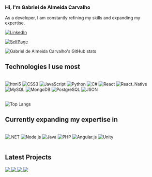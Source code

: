 ### Hi, I'm Gabriel de Almeida Carvalho

As a developer, I am constantly refining my skills and expanding my expertise.

[![LinkedIn](https://img.shields.io/badge/LinkedIn-0077B5?style=for-the-badge&logo=linkedin&logoColor=white)](https://www.linkedin.com/in/gbralmeidacarvalho/)

[![SelfPage](https://img.shields.io/website?label=gbrcarvalho.com&style=for-the-badge&url=https://.com/)]()

![Gabriel de Almeida Carvalho's GitHub stats](https://github-readme-stats.vercel.app/api?username=gabrieldealmeidacarvalho&show_icons=true&theme=dracula)

## Technologies I use most

<div style="display: inline_block"><br/>
  <img align="center" alt="html5" src="https://img.shields.io/badge/HTML5-E34F26?style=for-the-badge&logo=html5&logoColor=white" />
  <img align="center" alt="CSS3" src="https://img.shields.io/badge/CSS3-1572B6?style=for-the-badge&logo=css3&logoColor=white" />
  <img align="center" alt="JavaScript" src="https://img.shields.io/badge/JavaScript-F7DF1E?style=for-the-badge&logo=javascript&logoColor=black" />
  <img align="center" alt="Python" src="https://img.shields.io/badge/Python-3776AB?style=for-the-badge&logo=python&logoColor=white" />
  <img align="center" alt="C#" src="https://img.shields.io/badge/C%23-239120?style=for-the-badge&logo=c-sharp&logoColor=white" />
  <img align="center" alt="React" src="https://img.shields.io/badge/React-20232A?style=for-the-badge&logo=react&logoColor=61DAFB" />
  <img align="center" alt="React_Native" src="https://img.shields.io/badge/React_Native-20232A?style=for-the-badge&logo=react&logoColor=61DAFB" />
  <img align="center" alt="MySQL" src="https://img.shields.io/badge/MySQL-00000F?style=for-the-badge&logo=mysql&logoColor=white" />
  <img align="center" alt="MongoDB" src="https://img.shields.io/badge/MongoDB-4EA94B?style=for-the-badge&logo=mongodb&logoColor=white" />
  <img align="center" alt="PostgreSQL" src="https://img.shields.io/badge/PostgreSQL-316192?style=for-the-badge&logo=postgresql&logoColor=white" />
  <img align="center" alt="JSON" src="https://img.shields.io/badge/json%20web%20tokens-323330?style=for-the-badge&logo=json-web-tokens&logoColor=pink" />
</div><br/>

![Top Langs](https://github-readme-stats.vercel.app/api/top-langs/?username=gabrieldealmeidacarvalho&layout=compact)

## Currently expanding my expertise in

<div style="display: inline_block"><br/>
  <img align="center" alt=".NET" src="https://img.shields.io/badge/.NET-5C2D91?style=for-the-badge&logo=.net&logoColor=white" />
  <img align="center" alt="Node.js" src="https://img.shields.io/badge/Node.js-43853D?style=for-the-badge&logo=node.js&logoColor=white" />
  <img align="center" alt="Java" src="https://img.shields.io/badge/Java-ED8B00?style=for-the-badge&logo=openjdk&logoColor=white" />
  <img align="center" alt="PHP" src="https://img.shields.io/badge/PHP-777BB4?style=for-the-badge&logo=php&logoColor=white" />
  <img align="center" alt="Angular.js" src="https://img.shields.io/badge/AngularJS-E23237?style=for-the-badge&logo=angularjs&logoColor=white" />
  <img align="center" alt="Unity" src="https://img.shields.io/badge/Unity-100000?style=for-the-badge&logo=unity&logoColor=white" />
</div><br/>

## Latest Projects

<a href="https://github.com/GabrieldeAlmeidaCarvalho/centro-estetico">
  <img align="center" src="https://github-readme-stats.vercel.app/api/pin/?username=gabrieldealmeidacarvalho&repo=centro-estetico" />
</a>
<a href="https://github.com/GabrieldeAlmeidaCarvalho/Menu-Bits">
  <img align="center" src="https://github-readme-stats.vercel.app/api/pin/?username=gabrieldealmeidacarvalho&repo=Menu-Bits" />
</a>

<a href="https://github.com/GabrieldeAlmeidaCarvalho/BicoServico">
  <img align="center" src="https://github-readme-stats.vercel.app/api/pin/?username=gabrieldealmeidacarvalho&repo=BicoServico" />
</a>
<a href="https://github.com/GabrieldeAlmeidaCarvalho/Nutrix-Dietas-Web-DB">
  <img align="center" src="https://github-readme-stats.vercel.app/api/pin/?username=gabrieldealmeidacarvalho&repo=Nutrix-Dietas-Web-DB" />
</a>
